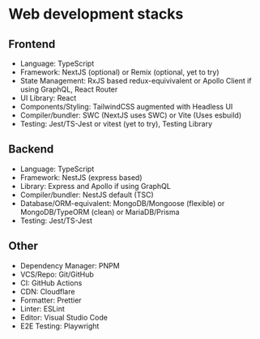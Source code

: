 # Web development stacks

## Frontend
- Language: TypeScript
- Framework: NextJS (optional) or Remix (optional, yet to try)
- State Management: RxJS based redux-equivivalent or Apollo Client if using GraphQL, React Router
- UI Library: React
- Components/Styling: TailwindCSS augmented with Headless UI
- Compiler/bundler: SWC (NextJS uses SWC) or Vite (Uses esbuild)
- Testing: Jest/TS-Jest or vitest (yet to try), Testing Library

## Backend
- Language: TypeScript
- Framework: NestJS (express based)
- Library: Express and Apollo if using GraphQL
- Compiler/bundler: NestJS default (TSC)
- Database/ORM-equivalent: MongoDB/Mongoose (flexible) or MongoDB/TypeORM (clean) or MariaDB/Prisma
- Testing: Jest/TS-Jest

## Other
- Dependency Manager: PNPM
- VCS/Repo: Git/GitHub
- CI: GitHub Actions
- CDN: Cloudflare
- Formatter: Prettier
- Linter: ESLint
- Editor: Visual Studio Code
- E2E Testing: Playwright
